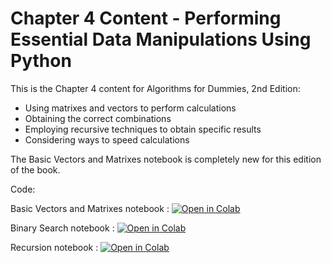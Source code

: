# Chapter 4 Content - Performing Essential Data Manipulations Using Python
This is the Chapter 4 content for Algorithms for Dummies, 2nd Edition:

*	Using matrixes and vectors to perform calculations
*	Obtaining the correct combinations
*	Employing recursive techniques to obtain specific results
*	Considering ways to speed calculations

The Basic Vectors and Matrixes notebook is completely new for this edition of the book.

Code:

Basic Vectors and Matrixes notebook : [![Open in Colab](https://colab.research.google.com/assets/colab-badge.svg)](https://colab.research.google.com/github/lmassaron/algo4d_2ed/blob/master/Chapter04/A4D2E%3B%2004%3B%20Basic%20Vectors%20and%20Matrixes.ipynb)

Binary Search notebook : [![Open in Colab](https://colab.research.google.com/assets/colab-badge.svg)](https://colab.research.google.com/github/lmassaron/algo4d_2ed/blob/master/Chapter04/A4D2E%3B%2004%3B%20Binary%20Search.ipynb)

Recursion notebook : [![Open in Colab](https://colab.research.google.com/assets/colab-badge.svg)](https://colab.research.google.com/github/lmassaron/algo4d_2ed/blob/master/Chapter04/A4D2E%3B%2004%3B%20Recursion.ipynb)

